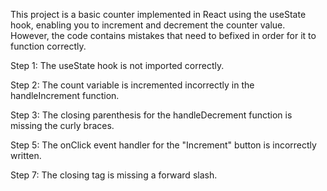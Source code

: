This project is a basic counter 
implemented in React using the
useState hook, enabling you to 
increment and decrement the
counter value. However, the code
contains mistakes that need to
befixed in order for it to
function correctly.

Step 1: The useState hook is
not imported correctly.

Step 2: The count variable is
incremented incorrectly in the
handleIncrement function.

Step 3: The closing parenthesis
for the handleDecrement function
is missing the curly braces.

Step 5: The onClick event handler
for the "Increment" button is 
incorrectly written.

Step 7: The closing </div> tag is 
missing a forward slash.
